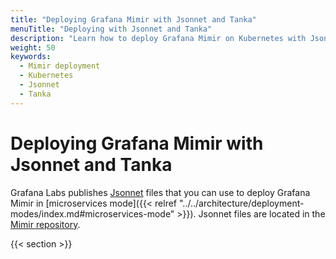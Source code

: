 ```yaml
---
title: "Deploying Grafana Mimir with Jsonnet and Tanka"
menuTitle: "Deploying with Jsonnet and Tanka"
description: "Learn how to deploy Grafana Mimir on Kubernetes with Jsonnet and Tanka."
weight: 50
keywords:
  - Mimir deployment
  - Kubernetes
  - Jsonnet
  - Tanka
---
```


# Deploying Grafana Mimir with Jsonnet and Tanka

Grafana Labs publishes [Jsonnet](https://jsonnet.org/) files that you can use to deploy Grafana Mimir in [microservices mode]({{< relref "../../architecture/deployment-modes/index.md#microservices-mode" >}}).
Jsonnet files are located in the [Mimir repository](https://github.com/grafana/mimir/tree/main/operations/mimir).

{{< section >}}
